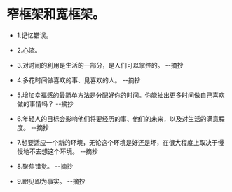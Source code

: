# 窄框架和宽框架。

- 1.记忆错误。

- 2.心流。

- 3.对时间的利用是生活的一部分，是人们可以掌控的。 --摘抄

- 4.多花时间做喜欢的事、见喜欢的人。 --摘抄

- 5.增加幸福感的最简单方法是分配好你的时间。你能抽出更多时间做自己喜欢做的事情吗？ --摘抄

- 6.年轻人的目标会影响他们将要经历的事、他们的未来，以及对生活的满意程度。 --摘抄

- 7.想要适应一个新的环境，无论这个环境是好还是坏，在很大程度上取决于慢慢地不去想这个环境。 --摘抄

- 8.聚焦错觉。 --摘抄

- 9.眼见即为事实。 --摘抄
